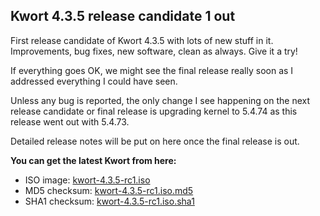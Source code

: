 ## Kwort 4.3.5 release candidate 1 out

First release candidate of Kwort 4.3.5 with lots of new stuff in it. Improvements, bug fixes, new software, clean as always. Give it a try!

If everything goes OK, we might see the final release really soon as I addressed everything I could have seen.

Unless any bug is reported, the only change I see happening on the next release candidate or final release is upgrading kernel to 5.4.74 as this release went out with 5.4.73.

Detailed release notes will be put on here once the final release is out.

**You can get the latest Kwort from here:**

* ISO image: [kwort-4.3.5-rc1.iso](https://u217055-sub1:QkOK8B4n6VgzXr9H@u217055-sub1.your-storagebox.de/kwort-4.3.5-rc1.iso)
* MD5 checksum: [kwort-4.3.5-rc1.iso.md5](https://u217055-sub1:QkOK8B4n6VgzXr9H@u217055-sub1.your-storagebox.de/kwort-4.3.5-rc1.iso.md5)
* SHA1 checksum: [kwort-4.3.5-rc1.iso.sha1](https://u217055-sub1:QkOK8B4n6VgzXr9H@u217055-sub1.your-storagebox.de/kwort-4.3.5-rc1.iso.sha1)


